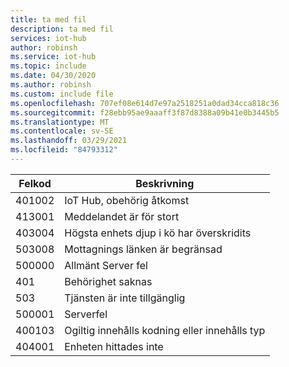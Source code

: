 ```yaml
---
title: ta med fil
description: ta med fil
services: iot-hub
author: robinsh
ms.service: iot-hub
ms.topic: include
ms.date: 04/30/2020
ms.author: robinsh
ms.custom: include file
ms.openlocfilehash: 707ef08e614d7e97a2518251a0dad34cca818c36
ms.sourcegitcommit: f28ebb95ae9aaaff3f87d8388a09b41e0b3445b5
ms.translationtype: MT
ms.contentlocale: sv-SE
ms.lasthandoff: 03/29/2021
ms.locfileid: "84793312"
---
```

<!-- Error codes output by the diagnostic logs (2.2.1.1.5)-->


|Felkod|Beskrivning|
|----------|-----------|
|401002| IoT Hub, obehörig åtkomst|
|413001| Meddelandet är för stort|
|403004| Högsta enhets djup i kö har överskridits|
|503008| Mottagnings länken är begränsad|
|500000| Allmänt Server fel|
|401|Behörighet saknas|
|503|Tjänsten är inte tillgänglig|
|500001|Serverfel|
|400103| Ogiltig innehålls kodning eller innehålls typ|
|404001| Enheten hittades inte|